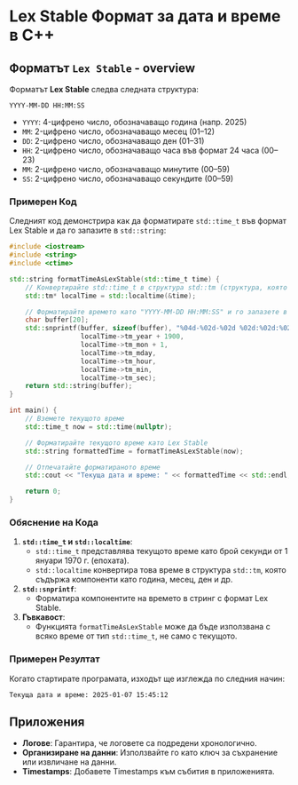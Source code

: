 # Lex Stable Формат за дата и време в C++

## Форматът `Lex Stable` - overview
Форматът **Lex Stable** следва следната структура:

```
YYYY-MM-DD HH:MM:SS
```

- `YYYY`: 4-цифрено число, обозначаващо година (напр. 2025)
- `MM`: 2-цифрено число, обозначаващо месец (01–12)
- `DD`: 2-цифрено число, обозначаващо ден (01–31)
- `HH`: 2-цифрено число, обозначаващо часа във формат 24 часа (00–23)
- `MM`: 2-цифрено число, обозначаващо минутите (00–59)
- `SS`: 2-цифрено число, обозначаващо секундите (00–59)

### Примерен Код
Следният код демонстрира как да форматирате `std::time_t` във формат Lex Stable и да го запазите в `std::string`:

```cpp
#include <iostream>
#include <string>
#include <ctime>

std::string formatTimeAsLexStable(std::time_t time) {
    // Конвертирайте std::time_t в структура std::tm (структура, която държи датата и часа във формат, разбит на компоненти - секунди, минути, час, ...)
    std::tm* localTime = std::localtime(&time);

    // Форматирайте времето като "YYYY-MM-DD HH:MM:SS" и го запазете в string
    char buffer[20];
    std::snprintf(buffer, sizeof(buffer), "%04d-%02d-%02d %02d:%02d:%02d",
                  localTime->tm_year + 1900,
                  localTime->tm_mon + 1,
                  localTime->tm_mday,
                  localTime->tm_hour,
                  localTime->tm_min,
                  localTime->tm_sec);
    return std::string(buffer);
}

int main() {
    // Вземете текущото време
    std::time_t now = std::time(nullptr);

    // Форматирайте текущото време като Lex Stable
    std::string formattedTime = formatTimeAsLexStable(now);

    // Отпечатайте форматираното време
    std::cout << "Текуща дата и време: " << formattedTime << std::endl;

    return 0;
}
```

### Обяснение на Кода
1. **`std::time_t` и `std::localtime`**:
   - `std::time_t` представлява текущото време като брой секунди от 1 януари 1970 г. (епохата).
   - `std::localtime` конвертира това време в структура `std::tm`, която съдържа компоненти като година, месец, ден и др.
2. **`std::snprintf`**:
   - Форматира компонентите на времето в стринг с формат Lex Stable.
3. **Гъвкавост**:
   - Функцията `formatTimeAsLexStable` може да бъде използвана с всяко време от тип `std::time_t`, не само с текущото.

### Примерен Резултат
Когато стартирате програмата, изходът ще изглежда по следния начин:

```
Текуща дата и време: 2025-01-07 15:45:12
```

## Приложения
- **Логове**: Гарантира, че логовете са подредени хронологично.
- **Организиране на данни**: Използвайте го като ключ за съхранение или извличане на данни.
- **Timestamps**: Добавете Timestamps към събития в приложенията.
